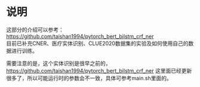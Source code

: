 # 说明
这部分的介绍可以参考：https://github.com/taishan1994/pytorch_bert_bilstm_crf_ner <br>
目前已补充CNER、医疗实体识别、CLUE2020数据集的实验及如何使用自己的数据进行训练。

需要注意的是，这个实体识别是很早之前的，https://github.com/taishan1994/pytorch_bert_bilstm_crf_ner 这里面已经更新很多了，所以可能运行时的参数会不一致，具体可参考main.sh里面的。

